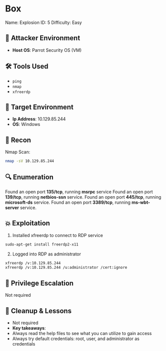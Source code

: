 # Box
Name: Explosion
ID: 5
Difficulty: Easy 

## 🧠 Attacker Environment
- **Host OS**: Parrot Security OS (VM)

## 🛠️ Tools Used
  - `ping`
  - `nmap`
  - `xfreerdp`

## 🎯 Target Environment
- **Ip Address**: 10.129.85.244
- **OS**: Windows

## 🧠 Recon
Nmap Scan:
```bash
nmap -sV 10.129.85.244
```
## 🔍 Enumeration
Found an open port **135/tcp**, running **msrpc** service
Found an open port **139/tcp**, running **netbios-ssn** service.
Found an open port **445/tcp**, running **microsoft-ds** service.
Found an open port **3389/tcp**, running **ms-wbt-server** service.

## 💥 Exploitation
1. Installed xfreerdp to connect to RDP service
````bash
sudo-apt-get install freerdp2-x11
````
2. Logged into RDP as administrator
````bash
xfreerdp /v:10.129.85.244 
xfreerdp /v:10.129.85.244 /u:administrator /cert:ignore
````
## 🔐 Privilege Escalation
Not required

## 🧼 Cleanup & Lessons
- Not required
- **Key takeaways**: 
- Always read the help files to see what you can utilize to gain access
- Always try default credentials: root, user, and administrator as credentials 
